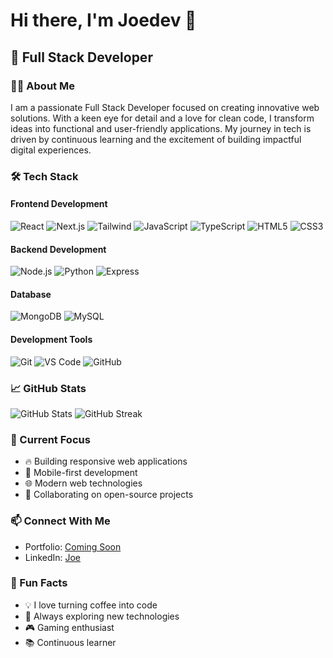 # Hi there, I'm Joedev 👋

## 🚀 Full Stack Developer

### 👨‍💻 About Me
I am a passionate Full Stack Developer focused on creating innovative web solutions. With a keen eye for detail and a love for clean code, I transform ideas into functional and user-friendly applications. My journey in tech is driven by continuous learning and the excitement of building impactful digital experiences.

### 🛠️ Tech Stack

#### Frontend Development
![React](https://img.shields.io/badge/-React-61DAFB?style=flat-square&logo=react&logoColor=black)
![Next.js](https://img.shields.io/badge/-Next.js-000000?style=flat-square&logo=next.js&logoColor=white)
![Tailwind](https://img.shields.io/badge/-Tailwind-38B2AC?style=flat-square&logo=tailwind-css&logoColor=white)
![JavaScript](https://img.shields.io/badge/-JavaScript-F7DF1E?style=flat-square&logo=javascript&logoColor=black)
![TypeScript](https://img.shields.io/badge/-TypeScript-3178C6?style=flat-square&logo=typescript&logoColor=white)
![HTML5](https://img.shields.io/badge/-HTML5-E34F26?style=flat-square&logo=html5&logoColor=white)
![CSS3](https://img.shields.io/badge/-CSS3-1572B6?style=flat-square&logo=css3&logoColor=white)

#### Backend Development
![Node.js](https://img.shields.io/badge/-Node.js-339933?style=flat-square&logo=node.js&logoColor=white)
![Python](https://img.shields.io/badge/-Python-3776AB?style=flat-square&logo=python&logoColor=white)
![Express](https://img.shields.io/badge/-Express-000000?style=flat-square&logo=express&logoColor=white)

#### Database
![MongoDB](https://img.shields.io/badge/-MongoDB-47A248?style=flat-square&logo=mongodb&logoColor=white)
![MySQL](https://img.shields.io/badge/-MySQL-4479A1?style=flat-square&logo=mysql&logoColor=white)

#### Development Tools
![Git](https://img.shields.io/badge/-Git-F05032?style=flat-square&logo=git&logoColor=white)
![VS Code](https://img.shields.io/badge/-VS%20Code-007ACC?style=flat-square&logo=visual-studio-code&logoColor=white)
![GitHub](https://img.shields.io/badge/-GitHub-181717?style=flat-square&logo=github&logoColor=white)

### 📈 GitHub Stats
![GitHub Stats](https://github-readme-stats.vercel.app/api?username=Joedev247&show_icons=true&theme=radical)
![GitHub Streak](https://github-readme-streak-stats.herokuapp.com/?user=Joedev247&theme=radical)

### 🎯 Current Focus
- 🔥 Building responsive web applications
- 📱 Mobile-first development
- 🌐 Modern web technologies
- 🤝 Collaborating on open-source projects

### 📫 Connect With Me
- Portfolio: [Coming Soon]()
- LinkedIn: [Joe](https://www.linkedin.com/in/your-profile)

### 🎈 Fun Facts
- 💡 I love turning coffee into code
- 🌱 Always exploring new technologies
- 🎮 Gaming enthusiast
- 📚 Continuous learner
